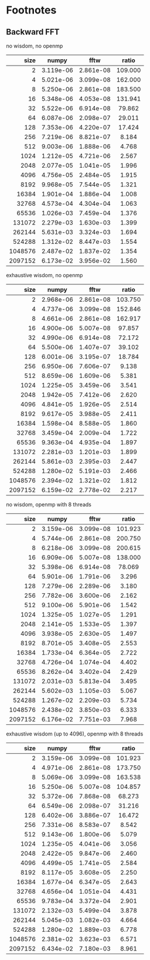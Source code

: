 # Footnotes

## Backward FFT

no wisdom, no openmp

| size    | numpy     | fftw      | ratio   |
|--------:|:---------:|:---------:|:-------:|
| 2       | 3.119e-06 | 2.861e-08 | 109.000 |
| 4       | 5.021e-06 | 3.099e-08 | 162.000 |
| 8       | 5.250e-06 | 2.861e-08 | 183.500 |
| 16      | 5.348e-06 | 4.053e-08 | 131.941 |
| 32      | 5.522e-06 | 6.914e-08 | 79.862  |
| 64      | 6.087e-06 | 2.098e-07 | 29.011  |
| 128     | 7.353e-06 | 4.220e-07 | 17.424  |
| 256     | 7.219e-06 | 8.821e-07 | 8.184   |
| 512     | 9.003e-06 | 1.888e-06 | 4.768   |
| 1024    | 1.212e-05 | 4.721e-06 | 2.567   |
| 2048    | 2.077e-05 | 1.041e-05 | 1.996   |
| 4096    | 4.756e-05 | 2.484e-05 | 1.915   |
| 8192    | 9.968e-05 | 7.544e-05 | 1.321   |
| 16384   | 1.901e-04 | 1.886e-04 | 1.008   |
| 32768   | 4.573e-04 | 4.304e-04 | 1.063   |
| 65536   | 1.026e-03 | 7.459e-04 | 1.376   |
| 131072  | 2.279e-03 | 1.630e-03 | 1.399   |
| 262144  | 5.631e-03 | 3.324e-03 | 1.694   |
| 524288  | 1.312e-02 | 8.447e-03 | 1.554   |
| 1048576 | 2.487e-02 | 1.837e-02 | 1.354   |
| 2097152 | 6.173e-02 | 3.956e-02 | 1.560   |

exhaustive wisdom, no openmp

| size    | numpy     | fftw      | ratio   |
|--------:|:---------:|:---------:|:-------:|
| 2       | 2.968e-06 | 2.861e-08 | 103.750 |
| 4       | 4.737e-06 | 3.099e-08 | 152.846 |
| 8       | 4.661e-06 | 2.861e-08 | 162.917 |
| 16      | 4.900e-06 | 5.007e-08 | 97.857  |
| 32      | 4.990e-06 | 6.914e-08 | 72.172  |
| 64      | 5.500e-06 | 1.407e-07 | 39.102  |
| 128     | 6.001e-06 | 3.195e-07 | 18.784  |
| 256     | 6.950e-06 | 7.606e-07 | 9.138   |
| 512     | 8.659e-06 | 1.609e-06 | 5.381   |
| 1024    | 1.225e-05 | 3.459e-06 | 3.541   |
| 2048    | 1.942e-05 | 7.412e-06 | 2.620   |
| 4096    | 4.841e-05 | 1.926e-05 | 2.514   |
| 8192    | 9.617e-05 | 3.988e-05 | 2.411   |
| 16384   | 1.598e-04 | 8.588e-05 | 1.860   |
| 32768   | 3.459e-04 | 2.009e-04 | 1.722   |
| 65536   | 9.363e-04 | 4.935e-04 | 1.897   |
| 131072  | 2.281e-03 | 1.201e-03 | 1.899   |
| 262144  | 5.861e-03 | 2.395e-03 | 2.447   |
| 524288  | 1.280e-02 | 5.191e-03 | 2.466   |
| 1048576 | 2.394e-02 | 1.321e-02 | 1.812   |
| 2097152 | 6.159e-02 | 2.778e-02 | 2.217   |

no wisdom, openmp with 8 threads

| size    | numpy     | fftw      | ratio   |
|--------:|:---------:|:---------:|:-------:|
| 2       | 3.159e-06 | 3.099e-08 | 101.923 |
| 4       | 5.744e-06 | 2.861e-08 | 200.750 |
| 8       | 6.218e-06 | 3.099e-08 | 200.615 |
| 16      | 6.909e-06 | 5.007e-08 | 138.000 |
| 32      | 5.398e-06 | 6.914e-08 | 78.069  |
| 64      | 5.901e-06 | 1.791e-06 | 3.296   |
| 128     | 7.279e-06 | 2.289e-06 | 3.180   |
| 256     | 7.782e-06 | 3.600e-06 | 2.162   |
| 512     | 9.100e-06 | 5.901e-06 | 1.542   |
| 1024    | 1.325e-05 | 1.027e-05 | 1.291   |
| 2048    | 2.141e-05 | 1.533e-05 | 1.397   |
| 4096    | 3.938e-05 | 2.630e-05 | 1.497   |
| 8192    | 8.701e-05 | 3.408e-05 | 2.553   |
| 16384   | 1.733e-04 | 6.364e-05 | 2.722   |
| 32768   | 4.726e-04 | 1.074e-04 | 4.402   |
| 65536   | 8.262e-04 | 3.402e-04 | 2.429   |
| 131072  | 2.031e-03 | 5.813e-04 | 3.495   |
| 262144  | 5.602e-03 | 1.105e-03 | 5.067   |
| 524288  | 1.267e-02 | 2.209e-03 | 5.734   |
| 1048576 | 2.438e-02 | 3.850e-03 | 6.333   |
| 2097152 | 6.176e-02 | 7.751e-03 | 7.968   |

exhaustive wisdom (up to 4096), openmp with 8 threads

| size    | numpy     | fftw      | ratio   |
|--------:|:---------:|:---------:|:-------:|
| 2       | 3.159e-06 | 3.099e-08 | 101.923 |
| 4       | 4.971e-06 | 2.861e-08 | 173.750 |
| 8       | 5.069e-06 | 3.099e-08 | 163.538 |
| 16      | 5.250e-06 | 5.007e-08 | 104.857 |
| 32      | 5.372e-06 | 7.868e-08 | 68.273  |
| 64      | 6.549e-06 | 2.098e-07 | 31.216  |
| 128     | 6.402e-06 | 3.886e-07 | 16.472  |
| 256     | 7.331e-06 | 8.583e-07 | 8.542   |
| 512     | 9.143e-06 | 1.800e-06 | 5.079   |
| 1024    | 1.235e-05 | 4.041e-06 | 3.056   |
| 2048    | 2.422e-05 | 9.847e-06 | 2.460   |
| 4096    | 4.499e-05 | 1.741e-05 | 2.584   |
| 8192    | 8.117e-05 | 3.608e-05 | 2.250   |
| 16384   | 1.677e-04 | 6.347e-05 | 2.643   |
| 32768   | 4.656e-04 | 1.051e-04 | 4.431   |
| 65536   | 9.783e-04 | 3.372e-04 | 2.901   |
| 131072  | 2.132e-03 | 5.499e-04 | 3.878   |
| 262144  | 5.045e-03 | 1.082e-03 | 4.664   |
| 524288  | 1.280e-02 | 1.889e-03 | 6.778   |
| 1048576 | 2.381e-02 | 3.623e-03 | 6.571   |
| 2097152 | 6.434e-02 | 7.180e-03 | 8.961   |


